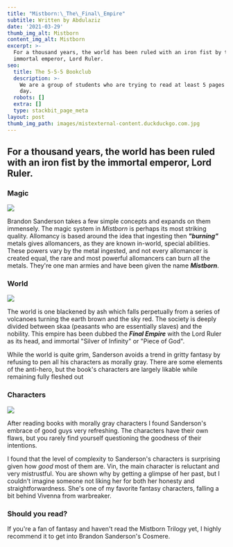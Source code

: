 ```yaml
---
title: "Mistborn:\_The\_Final\_Empire"
subtitle: Written by Abdulaziz
date: '2021-03-29'
thumb_img_alt: Mistborn
content_img_alt: Mistborn
excerpt: >-
  For a thousand years, the world has been ruled with an iron fist by the
  immortal emperor, Lord Ruler.
seo:
  title: The 5-5-5 Bookclub
  description: >-
    We are a group of students who are trying to read at least 5 pages every
    day.
  robots: []
  extra: []
  type: stackbit_page_meta
layout: post
thumb_img_path: images/mistexternal-content.duckduckgo.com.jpg
---
```

## For a thousand years, the world has been ruled with an iron fist by the immortal emperor, Lord Ruler.

### Magic

![](/images/allomancy.png)

Brandon Sanderson takes a few simple concepts and expands on them immensely. The magic system in *Mistborn* is perhaps its most striking quality. Allomancy is based around the idea that ingesting then ***"burning"*** metals gives allomancers, as they are known in-world, special abilities. These powers vary by the metal ingested, and not every allomancer is created equal, the rare and most powerful allomancers can burn all the metals. They're one man armies and have been given the name ***Mistborn***.

### World

![](/images/purple-zucchini.jpg)

The world is one blackened by ash which falls perpetually from a series of volcanoes turning the earth brown and the sky red. The society is deeply divided between skaa (peasants who are essentially slaves) and the nobility. This empire has been dubbed the ***Final Empire*** with the Lord Ruler as its head, and immortal "Silver of Infinity" or "Piece of God".

While the world is quite grim, Sanderson avoids a trend in gritty fantasy by refusing to pen all his characters as morally gray. There are some elements of the anti-hero, but the book's characters are largely likable while remaining fully fleshed out

### Characters

![](/images/25909996.\_SY540\_.jpg)

After reading books with morally gray characters I found Sanderson's embrace of good guys very refreshing. The characters have their own flaws, but you rarely find yourself questioning the goodness of their intentions.

I found that the level of complexity to Sanderson's characters is surprising given how *good* most of them are. Vin, the main character is reluctant and very mistrustful. You are shown why by getting a glimpse of her past, but I couldn't imagine someone not liking her for both her honesty and straightforwardness. She's one of my favorite fantasy characters, falling a bit behind Vivenna from warbreaker.

### Should you read?

If you're a fan of fantasy and haven't read the Mistborn Trilogy yet, I highly recommend it to get into Brandon Sanderson's Cosmere.
